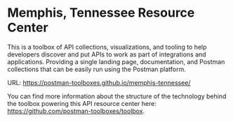 # Memphis, Tennessee Resource Center
This is a toolbox of API collections, visualizations, and tooling to help developers discover and put APIs to work as part of integrations and applications. Providing a single landing page, documentation, and Postman collections that can be easily run using the Postman platform.

URL: https://postman-toolboxes.github.io/memphis-tennessee/

You can find more information about the structure of the technology behind the toolbox powering this API resource center here: https://github.com/postman-toolboxes/toolbox.
